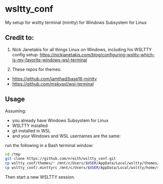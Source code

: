 # wsltty_conf
My setup for wsltty terminal (mintty) for Windows Subsystem for Linux

## Credit to:

1. Nick Janetakis for all things Linux on Windows, including his WSLTTY config setup:
https://nickjanetakis.com/blog/configuring-wsltty-which-is-my-favorite-windows-wsl-terminal

2. These repos for themes:

- https://github.com/iamthad/base16-mintty
- https://github.com/mskyaxl/wsl-terminal

## Usage

Assuming:

- you already have Windows Subsystem for Linux
- WSLTTY installed
- git installed in WSL
- and your Windows and WSL usernames are the same:

run the following in a Bash terminal window:

```bash
cd /tmp
git clone https://github.com/nreith/wsltty_conf.git
cp wsltty_conf/themes/* /mnt/c/Users/$USER/AppData/Local/wsltty/themes/
cp wsltty_conf/.minttyrc /mnt/c/Users/$USER/AppData/Local/wsltty/home/$USER/
```

Then start a new WSLTTY session.

